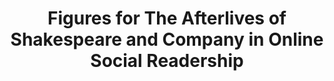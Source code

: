 ---
type: article
title: Figures for The Afterlives of Shakespeare and Company in Online Social Readership
figures:
  author:
    figure: 2
    title: Author Popularity
    src: figures/2024/afterlives/author-popularity/
    style:
      aspect-ratio: "65 / 49"      
      min-width: "772px"
      max-height: "80vh"
  relative:
    figure: 3
    title: Relative popularity of work by publication year
    src: figures/2024/afterlives/relative-popularity/
    style:
      aspect-ratio: "4 / 3"
      min-width: "725px"
      max-height: "80vh"
---